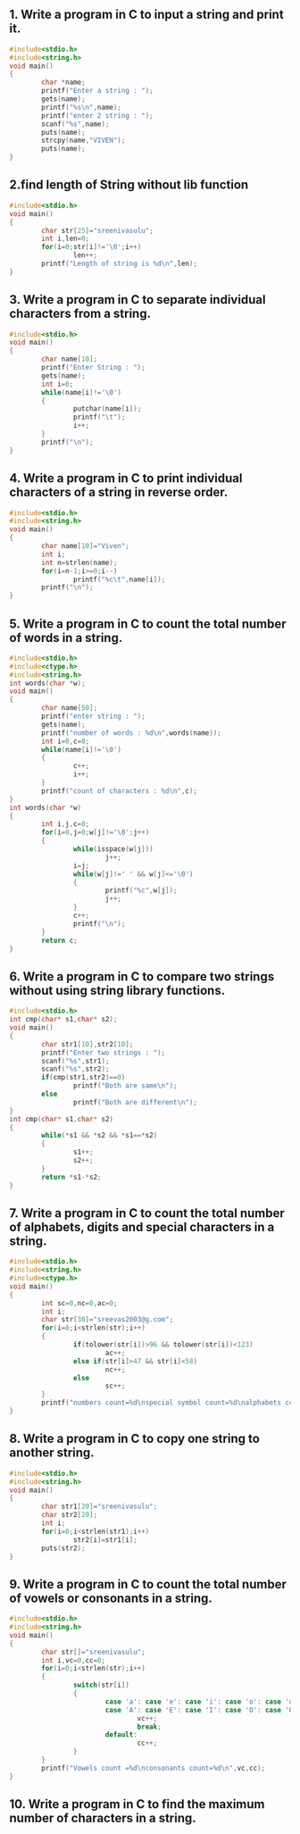 ## 1. Write a program in C to input a string and print it.
```c
#include<stdio.h>
#include<string.h>
void main()
{
        char *name;
        printf("Enter a string : ");
        gets(name);
        printf("%s\n",name);
        printf("enter 2 string : ");
        scanf("%s",name);
        puts(name);
        strcpy(name,"VIVEN");
        puts(name);
}
```
## 2.find length of String without lib function
```c
#include<stdio.h>
void main()
{
        char str[25]="sreenivasulu";
        int i,len=0;
        for(i=0;str[i]!='\0';i++)
                len++;
        printf("Length of string is %d\n",len);
}
```
## 3. Write a program in C to separate individual characters from a string.
```c
#include<stdio.h>
void main()
{
        char name[10];
        printf("Enter String : ");
        gets(name);
        int i=0;
        while(name[i]!='\0')
        {
                putchar(name[i]);
                printf("\t");
                i++;
        }
        printf("\n");
}
```
## 4. Write a program in C to print individual characters of a string in reverse order.
```c
#include<stdio.h>
#include<string.h>
void main()
{
        char name[10]="Viven";
        int i;
        int n=strlen(name);
        for(i=n-1;i>=0;i--)
                printf("%c\t",name[i]);
        printf("\n");
}
```
## 5. Write a program in C to count the total number of words in a string.
```c
#include<stdio.h>
#include<ctype.h>
#include<string.h>
int words(char *w);
void main()
{
        char name[50];
        printf("enter string : ");
        gets(name);
        printf("number of words : %d\n",words(name));
        int i=0,c=0;
        while(name[i]!='\0')
        {
                c++;
                i++;
        }
        printf("count of characters : %d\n",c);
}
int words(char *w)
{
        int i,j,c=0;
        for(i=0,j=0;w[j]!='\0';j++)
        {
                while(isspace(w[j]))
                        j++;
                i=j;
                while(w[j]!=' ' && w[j]<='\0')
                {
                        printf("%c",w[j]);
                        j++;
                }
                c++;
                printf("\n");
        }
        return c;
}
```
## 6. Write a program in C to compare two strings without using string library functions.
```c
#include<stdio.h>
int cmp(char* s1,char* s2);
void main()
{
        char str1[10],str2[10];
        printf("Enter two strings : ");
        scanf("%s",str1);
        scanf("%s",str2);
        if(cmp(str1,str2)==0)
                printf("Both are same\n");
        else
                printf("Both are different\n");
}
int cmp(char* s1,char* s2)
{
        while(*s1 && *s2 && *s1==*s2)
        {
                s1++;
                s2++;
        }
        return *s1-*s2;
}
```
## 7. Write a program in C to count the total number of alphabets, digits and special characters in a string.
```c
#include<stdio.h>
#include<string.h>
#include<ctype.h>
void main()
{
        int sc=0,nc=0,ac=0;
        int i;
        char str[30]="sreevas2003@g.com";
        for(i=0;i<strlen(str);i++)
        {
                if(tolower(str[i])>96 && tolower(str[i])<123)
                        ac++;
                else if(str[i]>47 && str[i]<58)
                        nc++;
                else
                        sc++;
        }
        printf("numbers count=%d\nspecial symbol count=%d\nalphabets count=%d\n",nc,sc,ac);
}
```
## 8. Write a program in C to copy one string to another string.
```c
#include<stdio.h>
#include<string.h>
void main()
{
        char str1[20]="sreenivasulu";
        char str2[20];
        int i;
        for(i=0;i<strlen(str1);i++)
                str2[i]=str1[i];
        puts(str2);
}
```
## 9. Write a program in C to count the total number of vowels or consonants in a string.
```c
#include<stdio.h>
#include<string.h>
void main()
{
        char str[]="sreenivasulu";
        int i,vc=0,cc=0;
        for(i=0;i<strlen(str);i++)
        {
                switch(str[i])
                {
                        case 'a': case 'e': case 'i': case 'o': case 'u':
                        case 'A': case 'E': case 'I': case 'O': case 'U':
                                vc++;
                                break;
                        default:
                                cc++;
                }
        }
        printf("Vowels count =%d\nconsonants count=%d\n",vc,cc);
}
```
## 10. Write a program in C to find the maximum number of characters in a string.
```c
